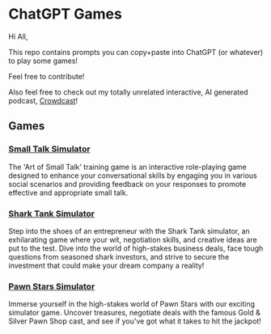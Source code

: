 # ChatGPT Games

Hi All,

This repo contains prompts you can copy+paste into ChatGPT (or whatever) to play some games!

Feel free to contribute!

Also feel free to check out my totally unrelated interactive, AI generated podcast, [Crowdcast](https://github.com/AdmTal/crowdcast)!

## Games

### [Small Talk Simulator](games/small-talk-simulator.md)
The 'Art of Small Talk' training game is an interactive role-playing game designed to enhance your conversational skills by engaging you in various social scenarios and providing feedback on your responses to promote effective and appropriate small talk.

### [Shark Tank Simulator](games/shark-tank-simulator.md)
Step into the shoes of an entrepreneur with the Shark Tank simulator, an exhilarating game where your wit, negotiation skills, and creative ideas are put to the test. Dive into the world of high-stakes business deals, face tough questions from seasoned shark investors, and strive to secure the investment that could make your dream company a reality!

### [Pawn Stars Simulator](games/pawn-stars-simulator.md)
Immerse yourself in the high-stakes world of Pawn Stars with our exciting simulator game. Uncover treasures, negotiate deals with the famous Gold & Silver Pawn Shop cast, and see if you've got what it takes to hit the jackpot!
